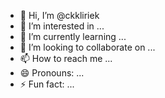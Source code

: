 - 👋 Hi, I’m @ckkliriek
- 👀 I’m interested in ...
- 🌱 I’m currently learning ...
- 💞️ I’m looking to collaborate on ...
- 📫 How to reach me ...
- 😄 Pronouns: ...
- ⚡ Fun fact: ...

<!---
ckkliriek/ckkliriek is a ✨ special ✨ repository because its `README.md` (this file) appears on your GitHub profile.
You can click the Preview link to take a look at your changes.
--->
